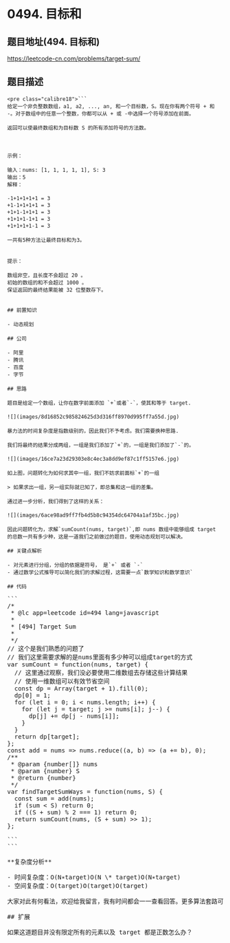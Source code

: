 # 0494. 目标和

## 题目地址(494. 目标和)

<https://leetcode-cn.com/problems/target-sum/>

## 题目描述

```
<pre class="calibre18">```
给定一个非负整数数组，a1, a2, ..., an, 和一个目标数，S。现在你有两个符号 + 和 -。对于数组中的任意一个整数，你都可以从 + 或 -中选择一个符号添加在前面。

返回可以使最终数组和为目标数 S 的所有添加符号的方法数。



示例：

输入：nums: [1, 1, 1, 1, 1], S: 3
输出：5
解释：

-1+1+1+1+1 = 3
+1-1+1+1+1 = 3
+1+1-1+1+1 = 3
+1+1+1-1+1 = 3
+1+1+1+1-1 = 3

一共有5种方法让最终目标和为3。


提示：

数组非空，且长度不会超过 20 。
初始的数组的和不会超过 1000 。
保证返回的最终结果能被 32 位整数存下。

```
```

## 前置知识

- 动态规划

## 公司

- 阿里
- 腾讯
- 百度
- 字节

## 思路

题目是给定一个数组，让你在数字前面添加 `+`或者`-`，使其和等于 target.

![](images/8d16852c985824625d3d316ff8970d995ff7a55d.jpg)

暴力法的时间复杂度是指数级别的，因此我们不予考虑。我们需要换种思路.

我们将最终的结果分成两组，一组是我们添加了`+`的，一组是我们添加了`-`的。

![](images/16ce7a23d29303e8c4ec3a8dd9ef87c1ff5157e6.jpg)

如上图，问题转化为如何求其中一组，我们不妨求前面标`+`的一组

> 如果求出一组，另一组实际就已知了，即总集和这一组的差集。

通过进一步分析，我们得到了这样的关系：

![](images/6ace98ad9ff7fb4d5b8c94354dc64704a1af35bc.jpg)

因此问题转化为，求解`sumCount(nums, target)`,即 nums 数组中能够组成 target 的总数一共有多少种，这是一道我们之前做过的题目，使用动态规划可以解决。

## 关键点解析

- 对元素进行分组，分组的依据是符号， 是`+` 或者 `-`
- 通过数学公式推导可以简化我们的求解过程，这需要一点`数学知识和数学意识`

## 代码

```
<pre class="calibre18">```
<span class="hljs-title">/*
 * @lc app=leetcode id=494 lang=javascript
 *
 * [494] Target Sum
 *
 */</span>
<span class="hljs-title">// 这个是我们熟悉的问题了</span>
<span class="hljs-title">// 我们这里需要求解的是nums里面有多少种可以组成target的方式</span>
<span class="hljs-keyword">var</span> sumCount = <span class="hljs-function"><span class="hljs-keyword">function</span>(<span class="hljs-params">nums, target</span>) </span>{
  <span class="hljs-title">// 这里通过观察，我们没必要使用二维数组去存储这些计算结果</span>
  <span class="hljs-title">// 使用一维数组可以有效节省空间</span>
  <span class="hljs-keyword">const</span> dp = <span class="hljs-params">Array</span>(target + <span class="hljs-params">1</span>).fill(<span class="hljs-params">0</span>);
  dp[<span class="hljs-params">0</span>] = <span class="hljs-params">1</span>;
  <span class="hljs-keyword">for</span> (<span class="hljs-keyword">let</span> i = <span class="hljs-params">0</span>; i < nums.length; i++) {
    <span class="hljs-keyword">for</span> (<span class="hljs-keyword">let</span> j = target; j >= nums[i]; j--) {
      dp[j] += dp[j - nums[i]];
    }
  }
  <span class="hljs-keyword">return</span> dp[target];
};
<span class="hljs-keyword">const</span> add = nums => nums.reduce((a, b) => (a += b), <span class="hljs-params">0</span>);
<span class="hljs-title">/**
 * @param {number[]} nums
 * @param {number} S
 * @return {number}
 */</span>
<span class="hljs-keyword">var</span> findTargetSumWays = <span class="hljs-function"><span class="hljs-keyword">function</span>(<span class="hljs-params">nums, S</span>) </span>{
  <span class="hljs-keyword">const</span> sum = add(nums);
  <span class="hljs-keyword">if</span> (sum < S) <span class="hljs-keyword">return</span> <span class="hljs-params">0</span>;
  <span class="hljs-keyword">if</span> ((S + sum) % <span class="hljs-params">2</span> === <span class="hljs-params">1</span>) <span class="hljs-keyword">return</span> <span class="hljs-params">0</span>;
  <span class="hljs-keyword">return</span> sumCount(nums, (S + sum) >> <span class="hljs-params">1</span>);
};

```
```

**复杂度分析**

- 时间复杂度：O(N∗target)O(N \* target)O(N∗target)
- 空间复杂度：O(target)O(target)O(target)

大家对此有何看法，欢迎给我留言，我有时间都会一一查看回答。更多算法套路可以访问我的 LeetCode 题解仓库：<https://github.com/azl397985856/leetcode> 。 目前已经 37K star 啦。 大家也可以关注我的公众号《力扣加加》带你啃下算法这块硬骨头。 ![](images/6544564e577c3c2404c48edb29af7e19eb1c2cb9.jpg)

## 扩展

如果这道题目并没有限定所有的元素以及 target 都是正数怎么办？